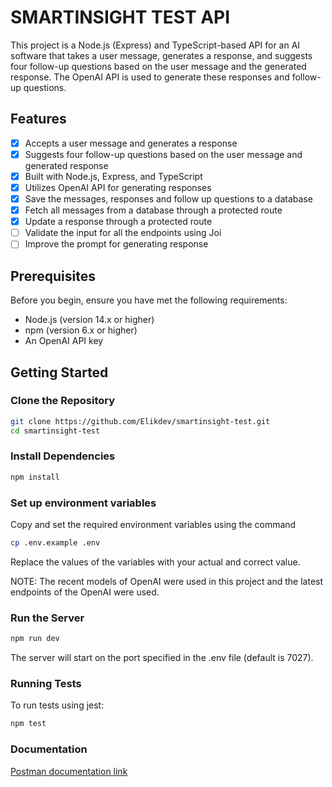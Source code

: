 # SMARTINSIGHT TEST API
This project is a Node.js (Express) and TypeScript-based API for an AI software that takes a user message, generates a response, and suggests four follow-up questions based on the user message and the generated response. The OpenAI API is used to generate these responses and follow-up questions.

## Features

- [x] Accepts a user message and generates a response
- [x] Suggests four follow-up questions based on the user message and generated response
- [x] Built with Node.js, Express, and TypeScript
- [x] Utilizes OpenAI API for generating responses
- [x] Save the messages, responses and follow up questions to a database
- [x] Fetch all messages from a database through a protected route
- [x] Update a response through a protected route
- [ ] Validate the input for all the endpoints using Joi
- [ ] Improve the prompt for generating response

## Prerequisites

Before you begin, ensure you have met the following requirements:

- Node.js (version 14.x or higher)
- npm (version 6.x or higher)
- An OpenAI API key

## Getting Started

### Clone the Repository

```bash
git clone https://github.com/Elikdev/smartinsight-test.git
cd smartinsight-test
```

### Install Dependencies

```bash
npm install
```

### Set up environment variables

Copy and set the required environment variables using the command

```bash
cp .env.example .env
```

Replace the values of the variables with your actual and correct value. 

NOTE: The recent models of OpenAI were used in this project and the latest endpoints of the OpenAI were used. 

### Run the Server

```bash
npm run dev
```

The server will start on the port specified in the .env file (default is 7027).

### Running Tests

To run tests using jest:

```bash
npm test
```

### Documentation

[Postman documentation link](https://documenter.getpostman.com/view/9087902/2sA3JT3yMz)